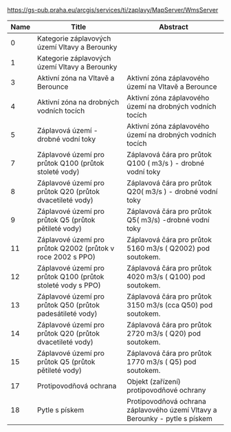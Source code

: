 https://gs-pub.praha.eu/arcgis/services/ti/zaplavy/MapServer/WmsServer

|Name|Title|Abstract|
|--|--|--|
|0|Kategorie záplavových území Vltavy a Berounky||
|1|Kategorie záplavových území Vltavy a Berounky||
|3|Aktivní zóna na Vltavě a Berounce|Aktivní zóna záplavového území na Vltavě a Berounce|
|4|Aktivní zóna na drobných vodních tocích|Aktivní zóna záplavového území na drobných vodních tocích|
|5|Záplavová území - drobné vodní toky|Aktivní zóna záplavového území na drobných vodních tocích|
|7|Záplavové území pro průtok Q100  (průtok stoleté vody)|Záplavová čára pro průtok Q100 ( m3/s ) - drobné vodní toky|
|8|Záplavové území pro průtok Q20 (průtok dvacetileté vody)|Záplavová čára pro průtok Q20( m3/s ) - drobné vodní toky|
|9|Záplavové území pro průtok Q5 (průtok pětileté vody)|Záplavová čára pro průtok Q5( m3/s) -drobné vodní toky|
|11|Záplavové území pro průtok Q2002  (průtok v roce 2002 s PPO)|Záplavová čára pro průtok 5160 m3/s ( Q2002) pod soutokem.|
|12|Záplavové území pro průtok Q100  (průtok stoleté vody s PPO)|Záplavová čára pro průtok 4020 m3/s ( Q100) pod soutokem.|
|13|Záplavové území pro průtok Q50  (průtok padesátileté vody)|Záplavová čára pro průtok 3150 m3/s (cca Q50) pod soutokem.|
|14|Záplavové území pro průtok Q20  (průtok dvacetileté vody)|Záplavová čára pro průtok 2720 m3/s ( Q20) pod soutokem.|
|15|Záplavové území pro průtok Q5 (průtok pětileté vody)|Záplavová čára pro průtok 1770 m3/s ( Q5) pod soutokem.|
|17|Protipovodňová ochrana|Objekt (zařízení) protipovodňové ochrany|
|18|Pytle s pískem|Protipovodňová ochrana záplavového území Vltavy a Berounky - pytle s pískem|
